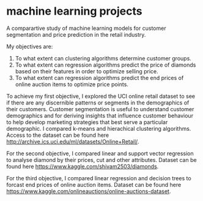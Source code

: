 # machine learning projects
A comparartive study of machine learning models for customer segmentation and price prediction in the retail industry.

My objectives are:
1. To what extent can clustering algorithms determine customer groups.
2. To what extent can regression algorithms predict the price of diamonds based on their features in order to optimize selling price.
3. To what extent can regression algorithms predict the end prices of online auction items to optimize price points.

To achieve my first objective, I explored the UCI online retail dataset to see if there are any discernible patterns or segments in the demographics of their customers. Customer segmentation is useful to understand customer demographics and for deriving insights that influence customer behaviour to help develop marketing strategies that best serve a particular demographic. I compared k-means and hierachical clustering algorithms. 
Access to the dataset can be found here http://archive.ics.uci.edu/ml/datasets/Online+Retail/.

For the second objective, I compared linear and support vector regression to analyse diamond by their prices, cut and other attributes. Dataset can be found here https://www.kaggle.com/shivam2503/diamonds.

For the third objective, I compared linear regression and decision trees to forcast end prices of online auction items. Dataset can be found here https://www.kaggle.com/onlineauctions/online-auctions-dataset.
